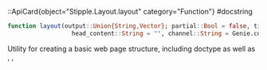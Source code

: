 

::ApiCard{object="Stipple.Layout.layout" category="Function"}
#docstring


```julia
function layout(output::Union{String,Vector}; partial::Bool = false, title::String = "", class::String = "", style::String = "",
                  head_content::String = "", channel::String = Genie.config.webchannels_default_route) :: String
```

Utility for creating a basic web page structure, including doctype as well as <HTML>, <HEAD>, <TITLE>, <META viewport>,   and <BODY> tags, together with the output content.

If `partial` is `true`, the page layout HTML elements are not returned.

**Examples**

```julia
julia> layout([
        span("Hello", @text(:greeting))
        ])
"<!DOCTYPE html>
<html><head><title></title><meta name="viewport" content="width=device-width, initial-scale=1, maximum-scale=1, user-scalable=no, minimal-ui" /></head><body class style><link href="https://fonts.googleapis.com/css?family=Material+Icons" rel="stylesheet" /><link href="https://fonts.googleapis.com/css2?family=Lato:ital,wght@0,400;0,700;0,900;1,400&display=swap" rel="stylesheet" /><link href="/css/stipple/stipplecore.css" rel="stylesheet" /><link href="/css/stipple/quasar.min.css" rel="stylesheet" /><span v-text='greeting'>Hello</span><script src="/js/channels.js?v=1.17.1"></script><script src="/js/underscore-min.js"></script><script src="/js/vue.js"></script><script src="/js/quasar.umd.min.js"></script>
<script src="/js/apexcharts.min.js"></script><script src="/js/vue-apexcharts.min.js"></script><script src="/js/stipplecore.js" defer></script><script src="/js/vue_filters.js" defer></script></body></html>"
```

```julia
julia> layout([
        span("Hello", @text(:greeting))
        ], partial = true)
"<link href="https://fonts.googleapis.com/css?family=Material+Icons" rel="stylesheet" /><link href="https://fonts.googleapis.com/css2?family=Lato:ital,wght@0,400;0,700;0,900;1,400&display=swap" rel="stylesheet" /><link href="/css/stipple/stipplecore.css" rel="stylesheet" /><link href="/css/stipple/quasar.min.css" rel="stylesheet" /><span v-text='greeting'>Hello</span><script src="/js/channels.js?v=1.17.1"></script><script src="/js/underscore-min.js"></script><script src="/js/vue.js"></script><script src="/js/quasar.umd.min.js"></script>
<script src="/js/apexcharts.min.js"></script><script src="/js/vue-apexcharts.min.js"></script><script src="/js/stipplecore.js" defer></script><script src="/js/vue_filters.js" defer></script>"
```

::

::alert{type="info"}Missing docstring for `page_container`. ::


::ApiCard{object="Stipple.Layout.page" category="Function"}
#docstring


```julia
function page(elemid, args...; partial::Bool = false, title::String = "", class::String = "", style::String = "",
                channel::String = Genie.config.webchannels_default_route , head_content::String = "", kwargs...)
```

Generates the HTML code corresponding to an SPA (a single page application), defining the root element of the Vue app.

**Example**

```julia
julia> page(:elemid, [
        span("Hello", @text(:greeting))
        ])
"<!DOCTYPE html>
<html><head><title></title><meta name="viewport" content="width=device-width, initial-scale=1, maximum-scale=1, user-scalable=no, minimal-ui" /></head><body class style><link href="https://fonts.googleapis.com/css?family=Material+Icons" rel="stylesheet" /><link href="https://fonts.googleapis.com/css2?family=Lato:ital,wght@0,400;0,700;0,900;1,400&display=swap" rel="stylesheet" /><link href="/css/stipple/stipplecore.css" rel="stylesheet" /><link href="/css/stipple/quasar.min.css" rel="stylesheet" /><div id=elemid><span v-text='greeting'>Hello</span></div><script src="/js/channels.js?v=1.17.1"></script><script src="/js/underscore-min.js"></script><script src="/js/vue.js"></script><script src="/js/quasar.umd.min.js"></script>
<script src="/js/apexcharts.min.js"></script><script src="/js/vue-apexcharts.min.js"></script><script src="/js/stipplecore.js" defer></script><script src="/js/vue_filters.js" defer></script></body></html>"
```

::
